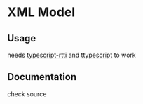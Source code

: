 # XML Model

## Usage
needs [typescript-rtti](https://github.com/typescript-rtti/typescript-rtti) and [ttypescript](https://github.com/cevek/ttypescript) to work

## Documentation
check source